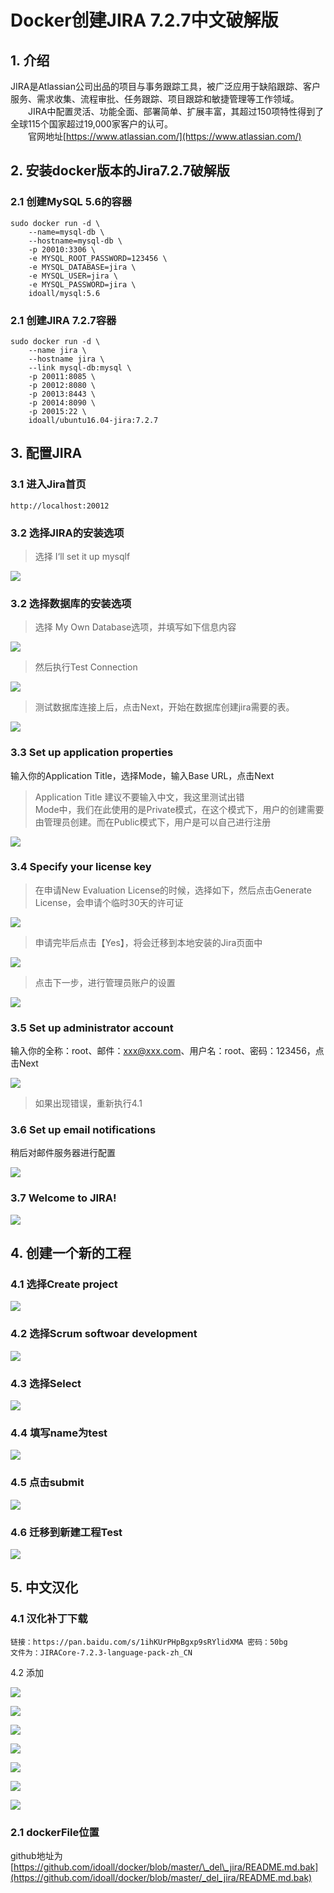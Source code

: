 # Docker创建JIRA 7.2.7中文破解版

## 1. 介绍

JIRA是Atlassian公司出品的项目与事务跟踪工具，被广泛应用于缺陷跟踪、客户服务、需求收集、流程审批、任务跟踪、项目跟踪和敏捷管理等工作领域。  
  JIRA中配置灵活、功能全面、部署简单、扩展丰富，其超过150项特性得到了全球115个国家超过19,000家客户的认可。  
  官网地址[https://www.atlassian.com/](https://www.atlassian.com/)

## 2. 安装docker版本的Jira7.2.7破解版

### 2.1 创建MySQL 5.6的容器

```
sudo docker run -d \
    --name=mysql-db \
    --hostname=mysql-db \
    -p 20010:3306 \
    -e MYSQL_ROOT_PASSWORD=123456 \
    -e MYSQL_DATABASE=jira \
    -e MYSQL_USER=jira \
    -e MYSQL_PASSWORD=jira \
    idoall/mysql:5.6
```

### 2.1 创建JIRA 7.2.7容器

```
sudo docker run -d \
    --name jira \
    --hostname jira \
    --link mysql-db:mysql \
    -p 20011:8085 \
    -p 20012:8080 \
    -p 20013:8443 \
    -p 20014:8090 \
    -p 20015:22 \
    idoall/ubuntu16.04-jira:7.2.7
```

## 3. 配置JIRA

### 3.1 进入Jira首页

```
http://localhost:20012
```

### 3.2 选择JIRA的安装选项

> 选择 I‘ll set it up mysqlf

![](/my-practice-architect-roadmap/build-jira-soft/jira-01.png)

### 3.2 选择数据库的安装选项

> 选择 My Own Database选项，并填写如下信息内容

![](/my-practice-architect-roadmap/build-jira-soft/jira-02.png)

> 然后执行Test Connection

![](/my-practice-architect-roadmap/build-jira-soft/jira-03.png)

> 测试数据库连接上后，点击Next，开始在数据库创建jira需要的表。

![](/my-practice-architect-roadmap/build-jira-soft/jira-04.png)

### 3.3 Set up application properties

输入你的Application Title，选择Mode，输入Base URL，点击Next

> Application Title 建议不要输入中文，我这里测试出错  
> Mode中，我们在此使用的是Private模式，在这个模式下，用户的创建需要由管理员创建。而在Public模式下，用户是可以自己进行注册

![](/my-practice-architect-roadmap/build-jira-soft/jira-05.png)

### 3.4 Specify your license key

> 在申请New Evaluation License的时候，选择如下，然后点击Generate License，会申请个临时30天的许可证

![](/my-practice-architect-roadmap/build-jira-soft/jira-06.png)

> 申请完毕后点击【Yes】，将会迁移到本地安装的Jira页面中

![](/my-practice-architect-roadmap/build-jira-soft/jira-07.png)

> 点击下一步，进行管理员账户的设置

![](/my-practice-architect-roadmap/build-jira-soft/jira-08.png)

### 3.5 Set up administrator account

输入你的全称：root、邮件：xxx@xxx.com、用户名：root、密码：123456，点击Next

![](/my-practice-architect-roadmap/build-jira-soft/jira-9.png)

> 如果出现错误，重新执行4.1

### 3.6 Set up email notifications

稍后对邮件服务器进行配置

![](/my-practice-architect-roadmap/build-jira-soft/jira-10.png)

### 3.7 Welcome to JIRA!

![](/my-practice-architect-roadmap/build-jira-soft/jira-11.png)

## 4. 创建一个新的工程

### 4.1 选择Create project

![](/my-practice-architect-roadmap/build-jira-soft/jira-13.png)

### 4.2 选择Scrum softwoar development

![](/my-practice-architect-roadmap/build-jira-soft/jira-14.png)

### 4.3 选择Select

![](/my-practice-architect-roadmap/build-jira-soft/jira-15.png)

### 4.4 填写name为test

![](/my-practice-architect-roadmap/build-jira-soft/jira-16.png)

### 4.5 点击submit

![](/my-practice-architect-roadmap/build-jira-soft/jira-17.png)

### 4.6 迁移到新建工程Test

![](/my-practice-architect-roadmap/build-jira-soft/jira-18.png)

## 5. 中文汉化

### 4.1 汉化补丁下载

```
链接：https://pan.baidu.com/s/1ihKUrPHpBgxp9sRYlidXMA 密码：50bg
文件为：JIRACore-7.2.3-language-pack-zh_CN
```

4.2 添加

![](/my-practice-architect-roadmap/build-jira-soft/jira-19.png)

![](/my-practice-architect-roadmap/build-jira-soft/jira-20.png)

![](/my-practice-architect-roadmap/build-jira-soft/jira-21.png)

![](/my-practice-architect-roadmap/build-jira-soft/jira-22.png)

![](/my-practice-architect-roadmap/build-jira-soft/jira-23.png)

![](/my-practice-architect-roadmap/build-jira-soft/jira-24.png)

![](/my-practice-architect-roadmap/build-jira-soft/jira-25.png)

### 2.1 dockerFile位置

github地址为 [https://github.com/idoall/docker/blob/master/\_del\_jira/README.md.bak](https://github.com/idoall/docker/blob/master/_del_jira/README.md.bak)

